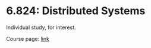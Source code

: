 # 6.824: Distributed Systems

Individual study, for interest.

Course page: [link](http://nil.csail.mit.edu/6.824/2021/)
